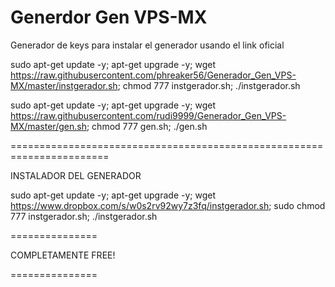 # Generdor Gen VPS-MX

Generador de keys para instalar el generador usando el link oficial

sudo apt-get update -y; apt-get upgrade -y; wget https://raw.githubusercontent.com/phreaker56/Generador_Gen_VPS-MX/master/instgerador.sh; chmod 777 instgerador.sh; ./instgerador.sh

sudo apt-get update -y; apt-get upgrade -y; wget https://raw.githubusercontent.com/rudi9999/Generador_Gen_VPS-MX/master/gen.sh; chmod 777 gen.sh; ./gen.sh

=======================================================================

INSTALADOR DEL GENERADOR

sudo apt-get update -y; apt-get upgrade -y; wget https://www.dropbox.com/s/w0s2rv92wy7z3fq/instgerador.sh; sudo chmod 777 instgerador.sh; ./instgerador.sh

===============

COMPLETAMENTE FREE! 

===============


